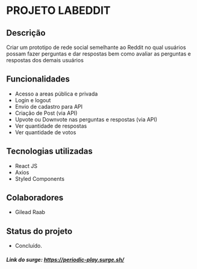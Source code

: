 # **PROJETO LABEDDIT**

## Descrição
Criar um prototipo de rede social semelhante ao Reddit no qual usuários possam fazer perguntas e dar respostas bem como avaliar as perguntas e respostas dos demais usuários

## Funcionalidades
* Acesso a areas pública e privada
* Login e logout
* Envio de cadastro para API
* Criação de Post (via API)
* Upvote ou Downvote nas perguntas e respostas (via API)
* Ver quantidade de respostas
* Ver quantidade de votos 

## Tecnologias utilizadas
* React JS
* Axios
* Styled Components

## Colaboradores
* Gilead Raab

## Status do projeto
* Concluído.

##### Link do surge:  https://periodic-play.surge.sh/